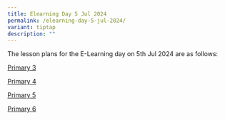 ```yaml
---
title: Elearning Day 5 Jul 2024
permalink: /elearning-day-5-jul-2024/
variant: tiptap
description: ""
---
```

<p>The lesson plans for the E-Learning day on 5th Jul 2024 are as follows:</p>
<p><a href="/files/P3__E_Learning_2024_Lesson_Plans_for_5_July_2024.pdf" rel="noopener noreferrer nofollow" target="_blank">Primary 3</a>
</p>
<p><a href="/files/P4__E_Learning_2024_Lesson_Plans_for_5_July_2024.pdf" rel="noopener noreferrer nofollow" target="_blank">Primary 4</a>
</p>
<p><a href="/files/P5__E_Learning_2024_Lesson_Plans_for_5_July_2024.pdf" rel="noopener noreferrer nofollow" target="_blank">Primary 5</a>
</p>
<p><a href="/files/P6__E_Learning_2024_Lesson_Plans_for_5_July_2024.pdf" rel="noopener noreferrer nofollow" target="_blank">Primary 6</a>
</p>